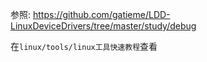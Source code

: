 参照: https://github.com/gatieme/LDD-LinuxDeviceDrivers/tree/master/study/debug

在`linux/tools/linux工具快速教程`查看
